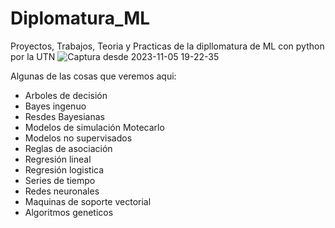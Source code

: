 # Diplomatura_ML
Proyectos, Trabajos, Teoria y Practicas de la dipllomatura de ML con python por la UTN
![Captura desde 2023-11-05 19-22-35](https://github.com/Simon-Lozada/Diplomatura_ML/assets/83726991/81e30807-7f19-4d74-850f-7f05bfe54819)

Algunas de las cosas que veremos aqui:
- Arboles de decisión
- Bayes ingenuo
- Resdes Bayesianas
- Modelos de simulación Motecarlo
- Modelos no supervisados
- Reglas de asociación
- Regresión lineal
- Regresión logistica
- Series de tiempo
- Redes neuronales
- Maquinas de soporte vectorial
- Algoritmos geneticos
